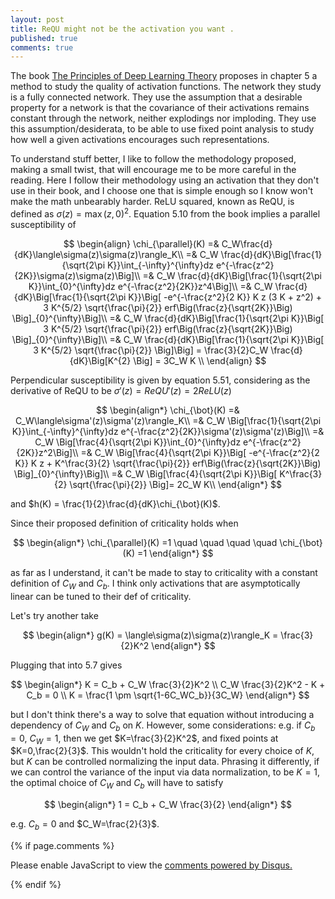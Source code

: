 ```yaml
---
layout: post
title: ReQU might not be the activation you want .
published: true
comments: true
---
```


The book [The Principles of Deep Learning Theory](https://arxiv.org/pdf/2106.10165.pdf) proposes 
in chapter 5 a method to study the quality of activation functions. The network they study is
a fully connected network. They use the assumption that a desirable property for a network is
that the covariance of their activations remains constant through the network, neither explodings nor
 imploding. They use this assumption/desiderata, to be able to use fixed point analysis 
 to study how well a given activations encourages such representations.

To understand stuff better, I like to follow the methodology proposed, making a small twist, that will
encourage me to be more careful in the reading. Here I follow their methodology using an 
activation that they don't use in their book, and I choose one that is simple enough so I know
won't make the math unbearably harder.
ReLU squared, known as ReQU, is defined as $\sigma(z) = \max (z, 0)^2$. Equation 5.10 from the book implies a parallel susceptibility of

$$
\begin{align}
    \chi_{\parallel}(K) =& C_W\frac{d}{dK}\langle\sigma(z)\sigma(z)\rangle_K\\
    =& C_W \frac{d}{dK}\Big[\frac{1}{\sqrt{2\pi K}}\int_{-\infty}^{\infty}dz e^{-\frac{z^2}{2K}}\sigma(z)\sigma(z)\Big]\\
    =& C_W \frac{d}{dK}\Big[\frac{1}{\sqrt{2\pi K}}\int_{0}^{\infty}dz e^{-\frac{z^2}{2K}}z^4\Big]\\
    =& C_W \frac{d}{dK}\Big[\frac{1}{\sqrt{2\pi K}}\Big[
    -e^{-\frac{z^2}{2 K}} K z (3 K + z^2) + 3 K^{5/2} \sqrt{\frac{\pi}{2}} erf\Big(\frac{z}{\sqrt{2K}}\Big)
    \Big]_{0}^{\infty}\Big]\\
    =& C_W \frac{d}{dK}\Big[\frac{1}{\sqrt{2\pi K}}\Big[
    3 K^{5/2} \sqrt{\frac{\pi}{2}} erf\Big(\frac{z}{\sqrt{2K}}\Big)
    \Big]_{0}^{\infty}\Big]\\
    =& C_W \frac{d}{dK}\Big[\frac{1}{\sqrt{2\pi K}}\Big[
    3 K^{5/2} \sqrt{\frac{\pi}{2}}
    \Big]\Big] = 
    \frac{3}{2}C_W \frac{d}{dK}\Big[K^{2} \Big] = 3C_W K \\
\end{align}
$$


Perpendicular susceptibility is given by equation 5.51, considering as the derivative of ReQU to be $\sigma'(z) = ReQU'(z) = 2ReLU(z)$


$$
\begin{align*}
    \chi_{\bot}(K) =& C_W\langle\sigma'(z)\sigma'(z)\rangle_K\\
    =& C_W \Big[\frac{1}{\sqrt{2\pi K}}\int_{-\infty}^{\infty}dz e^{-\frac{z^2}{2K}}\sigma'(z)\sigma'(z)\Big]\\
    =& C_W \Big[\frac{4}{\sqrt{2\pi K}}\int_{0}^{\infty}dz e^{-\frac{z^2}{2K}}z^2\Big]\\
    =& C_W \Big[\frac{4}{\sqrt{2\pi K}}\Big[
    -e^{-\frac{z^2}{2 K}} K z + K^\frac{3}{2} \sqrt{\frac{\pi}{2}} erf\Big(\frac{z}{\sqrt{2K}}\Big)
    \Big]_{0}^{\infty}\Big]\\
    =& C_W \Big[\frac{4}{\sqrt{2\pi K}}\Big[
    K^\frac{3}{2} \sqrt{\frac{\pi}{2}} \Big]= 2C_W 
    K\\
\end{align*}
$$

and $h(K) = \frac{1}{2}\frac{d}{dK}\chi_{\bot}(K)$.


Since their proposed definition of criticality holds when

$$
\begin{align*}
    \chi_{\parallel}(K) =1 \quad \quad \quad \quad \chi_{\bot}(K) =1
\end{align*}
$$

as far as I understand, it can't be made to stay to criticality with a constant 
definition of $C_W$ and $C_b$. I think only activations that are asymptotically 
linear can be tuned to their def of criticality.

Let's try another take

$$
\begin{align*}
    g(K) = \langle\sigma(z)\sigma(z)\rangle_K = \frac{3}{2}K^2
\end{align*}
$$

Plugging that into 5.7 gives

$$
\begin{align*}
    K = C_b + C_W \frac{3}{2}K^2 \\
    C_W \frac{3}{2}K^2 - K + C_b = 0 \\
    K = \frac{1 \pm \sqrt{1-6C_WC_b}}{3C_W}
\end{align*}
$$

but I don't think there's a way to solve that equation without introducing 
a dependency of $C_W$ and $C_b$ on $K$. However, some considerations: 
e.g. if $C_b=0$, $C_W=1$, then we get $K=\frac{3}{2}K^2$, and fixed 
points at $K=0,\frac{2}{3}$. This wouldn't hold the criticality for every 
choice of $K$, but $K$ can be controlled normalizing the input data. 
Phrasing it differently, if we can control the variance of the input 
via data normalization, to be $K=1$, the optimal choice of $C_W$ and $C_b$ 
will have to satisfy

$$
\begin{align*}
    1 = C_b + C_W \frac{3}{2}
\end{align*}
$$

e.g. $C_b=0$ and $C_W=\frac{2}{3}$.




{% if page.comments %} 



<div id="disqus_thread"></div>
<script>

/**
*  RECOMMENDED CONFIGURATION VARIABLES: EDIT AND UNCOMMENT THE SECTION BELOW TO INSERT DYNAMIC VALUES FROM YOUR PLATFORM OR CMS.
*  LEARN WHY DEFINING THESE VARIABLES IS IMPORTANT: https://disqus.com/admin/universalcode/#configuration-variables*/
/*
var disqus_config = function () {
this.page.url = PAGE_URL;  // Replace PAGE_URL with your page's canonical URL variable
this.page.identifier = PAGE_IDENTIFIER; // Replace PAGE_IDENTIFIER with your page's unique identifier variable
};
*/
(function() { // DON'T EDIT BELOW THIS LINE
var d = document, s = d.createElement('script');
s.src = 'https://https-lucehe-github-io.disqus.com/embed.js';
s.setAttribute('data-timestamp', +new Date());
(d.head || d.body).appendChild(s);
})();
</script>
<noscript>Please enable JavaScript to view the <a href="https://disqus.com/?ref_noscript">comments powered by Disqus.</a></noscript>



{% endif %}
